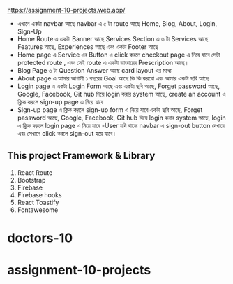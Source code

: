 https://assignment-10-projects.web.app/ 
- এখানে একটা navbar আছে navbar এ ৫ টা route আছে Home, Blog, About, Login, Sign-Up
- Home Route এ একটা Banner আছে Services Section এ ৬ টা Services আছে Features আছে, Experiences আছে এবং একটা Footer আছে
- Home page এ Service এর Button এ click করলে checkout page এ নিয়ে যাবে সেটা protected route , এবং সেই route এ একটা ডাক্তারের Prescription আছে।
- Blog Page ৩ টা Question Answer আছে card layout এর মধ্যে
- About page এ আমার আগামী ১ বছরের Goal আছে কি কি করবো এবং আমার একটা ছবি আছে
- Login page এ একটা Login Form আছে এবং একটা ছবি আছে, Forget password আছে, Google, Facebook, Git hub দিয়ে login করার system আছে, create an account এ ক্লিক করলে sign-up page এ নিয়ে যাবে
- Sign-up page এ ক্লিক করলে sign-up form এ নিয়ে যাবে একটা ছবি আছে, Forget password আছে, Google, Facebook, Git hub দিয়ে login করার system আছে, login এ ক্লিক করলে login page এ নিয়ে যাবে
  -User যদি থাকে navbar এ sign-out button দেখাবে এবং সেখানে click করলে sign-out হয়ে যাবে।

## This project Framework & Library

1. React Route
2. Bootstrap
3. Firebase
4. Firebase hooks
5. React Toastify
6. Fontawesome
# doctors-10
# assignment-10-projects
